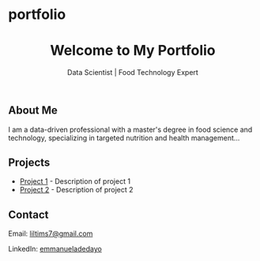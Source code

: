 # portfolio
<!DOCTYPE html>
<html lang="en">
<head>
    <meta charset="UTF-8">
    <meta name="viewport" content="width=device-width, initial-scale=1.0">
    <title>Portfolio - Your Name</title>
    <link rel="stylesheet" href="styles.css">
</head>
<body>
    <header>
        <h1>Welcome to My Portfolio</h1>
        <p>Data Scientist | Food Technology Expert</p>
    </header>
    <section id="about">
        <h2>About Me</h2>
        <p>I am a data-driven professional with a master's degree in food science and technology, specializing in targeted nutrition and health management...</p>
    </section>
    <section id="projects">
        <h2>Projects</h2>
        <ul>
            <li><a href="https://github.com/liltims7/project1">Project 1</a> - Description of project 1</li>
            <li><a href="https://github.com/liltims7/project2">Project 2</a> - Description of project 2</li>
        </ul>
    </section>
    <section id="contact">
        <h2>Contact</h2>
        <p>Email: <a href="mailto:et.adedayo@gmail.com">liltims7@gmail.com</a></p>
        <p>LinkedIn: <a href="https://www.linkedin.com/in/emmanueladedayo/">emmanueladedayo</a></p>
    </section>
</body>
</html>
